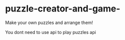 # puzzle-creator-and-game-
Make your own puzzles and arrange them!

You dont need to use api to play puzzles api 
